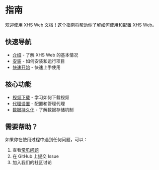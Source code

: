 # 指南

欢迎使用 XHS Web 文档！这个指南将帮助你了解如何使用和配置 XHS Web。

## 快速导航

- [介绍](/guide/introduction) - 了解 XHS Web 的基本情况
- [安装](/guide/installation) - 如何安装和运行项目
- [快速开始](/guide/getting-started) - 快速上手使用

## 核心功能

- [视频下载](/guide/video-download) - 学习如何下载视频
- [代理设置](/guide/proxy-settings) - 配置和管理代理
- [数据持久化](/guide/data-persistence) - 了解数据存储机制

## 需要帮助？

如果你在使用过程中遇到任何问题，可以：

1. 查看[常见问题](/guide/installation#常见问题)
2. 在 GitHub 上提交 Issue
3. 加入我们的社区讨论 